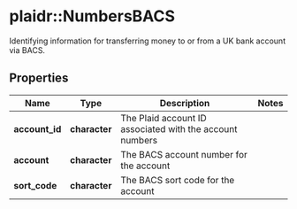 # plaidr::NumbersBACS

Identifying information for transferring money to or from a UK bank account via BACS.

## Properties
Name | Type | Description | Notes
------------ | ------------- | ------------- | -------------
**account_id** | **character** | The Plaid account ID associated with the account numbers | 
**account** | **character** | The BACS account number for the account | 
**sort_code** | **character** | The BACS sort code for the account | 


